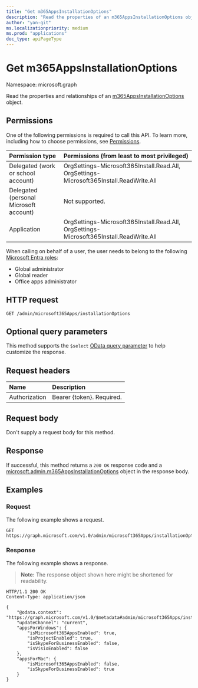 ```yaml
---
title: "Get m365AppsInstallationOptions"
description: "Read the properties of an m365AppsInstallationOptions object."
author: "yan-git"
ms.localizationpriority: medium
ms.prod: "applications"
doc_type: apiPageType
---
```


# Get m365AppsInstallationOptions
Namespace: microsoft.graph

Read the properties and relationships of an [m365AppsInstallationOptions](../resources/m365appsInstallationoptions.md) object.

## Permissions
One of the following permissions is required to call this API. To learn more, including how to choose permissions, see [Permissions](/graph/permissions-reference).

|Permission type|Permissions (from least to most privileged)|
|:---|:---|
|Delegated (work or school account)|OrgSettings-Microsoft365Install.Read.All, OrgSettings-Microsoft365Install.ReadWrite.All|
|Delegated (personal Microsoft account)|Not supported.|
|Application|OrgSettings-Microsoft365Install.Read.All, OrgSettings-Microsoft365Install.ReadWrite.All|

When calling on behalf of a user, the user needs to belong to the following [Microsoft Entra roles](/entra/identity/role-based-access-control/permissions-reference?toc=%2Fgraph%2Ftoc.json):
+ Global administrator
+ Global reader
+ Office apps administrator

## HTTP request

<!-- {
  "blockType": "ignored"
}
-->
``` http
GET /admin/microsoft365Apps/installationOptions
```

## Optional query parameters
This method supports the `$select` [OData query parameter](/graph/query-parameters) to help customize the response.

## Request headers
|Name|Description|
|:---|:---|
|Authorization|Bearer {token}. Required.|

## Request body
Don't supply a request body for this method.

## Response

If successful, this method returns a `200 OK` response code and a [microsoft.admin.m365AppsInstallationOptions](../resources/m365appsInstallationoptions.md) object in the response body.

## Examples

### Request
The following example shows a request.
<!-- {
  "blockType": "request",
  "name": "get_m365AppsInstallationOptions"
}
-->
``` http
GET https://graph.microsoft.com/v1.0/admin/microsoft365Apps/installationOptions
```


### Response
The following example shows a response.
>**Note:** The response object shown here might be shortened for readability.
<!-- {
  "blockType": "response",
  "truncated": true,
  "@odata.type": "microsoft.graph.m365AppsInstallationOptions"
}
-->
``` http
HTTP/1.1 200 OK
Content-Type: application/json

{
    "@odata.context": "https://graph.microsoft.com/v1.0/$metadata#admin/microsoft365Apps/installationOptions/$entity",
    "updateChannel": "current",
    "appsForWindows": {
        "isMicrosoft365AppsEnabled": true,
        "isProjectEnabled": true,
        "isSkypeForBusinessEnabled": false,
        "isVisioEnabled": false
    },
    "appsForMac": {
        "isMicrosoft365AppsEnabled": false,
        "isSkypeForBusinessEnabled": true
    }
}
```